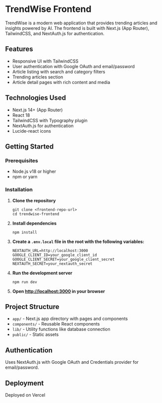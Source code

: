 # TrendWise Frontend

TrendWise is a modern web application that provides trending articles and insights powered by AI. The frontend is built with Next.js (App Router), TailwindCSS, and NextAuth.js for authentication.

## Features

- Responsive UI with TailwindCSS
- User authentication with Google OAuth and email/password
- Article listing with search and category filters
- Trending articles section
- Article detail pages with rich content and media

## Technologies Used

- Next.js 14+ (App Router)
- React 18
- TailwindCSS with Typography plugin
- NextAuth.js for authentication
- Lucide-react icons

## Getting Started

### Prerequisites

- Node.js v18 or higher
- npm or yarn

### Installation

1. **Clone the repository**
    ```
    git clone <frontend-repo-url>
    cd trendwise-frontend
    ```
2. **Install dependencies**
    ```
    npm install
    ```
3. **Create a `.env.local` file in the root with the following variables:**
    ```
    NEXTAUTH_URL=http://localhost:3000
    GOOGLE_CLIENT_ID=your_google_client_id
    GOOGLE_CLIENT_SECRET=your_google_client_secret
    NEXTAUTH_SECRET=your_nextauth_secret
    ```
4. **Run the development server**
    ```
    npm run dev
    ```
5. **Open [http://localhost:3000](http://localhost:3000) in your browser**

## Project Structure

- `app/` - Next.js app directory with pages and components
- `components/` - Reusable React components
- `lib/` - Utility functions like database connection
- `public/` - Static assets

## Authentication

Uses NextAuth.js with Google OAuth and Credentials provider for email/password.

## Deployment

Deployed on Vercel
